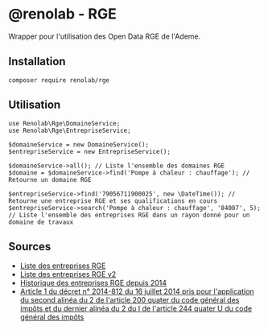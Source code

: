 # @renolab - RGE

Wrapper pour l'utilisation des Open Data RGE de l'Ademe.

## Installation

```
composer require renolab/rge
```

## Utilisation

```
use Renolab\Rge\DomaineService;
use Renolab\Rge\EntrepriseService;

$domaineService = new DomaineService();
$entrepriseService = new EntrepriseService();

$domaineService->all(); // Liste l'ensemble des domaines RGE
$domaine = $domaineService->find('Pompe à chaleur : chauffage'); // Retourne un domaine RGE

$entrepriseService->find('79056711900025', new \DateTime()); // Retourne une entreprise RGE et ses qualifications en cours
$entrepriseService->search('Pompe à chaleur : chauffage', '84007', 5); // Liste l'ensemble des entreprises RGE dans un rayon donné pour un domaine de travaux 
```

## Sources

- [Liste des entreprises RGE](https://data.ademe.fr/datasets/liste-des-entreprises-rge)
- [Liste des entreprises RGE v2](https://data.ademe.fr/datasets/liste-des-entreprises-rge-2)
- [Historique des entreprises RGE depuis 2014](https://data.ademe.fr/datasets/historique-rge)
- [Article 1 du décret n° 2014-812 du 16 juillet 2014 pris pour l'application du second alinéa du 2 de l'article 200 quater du code général des impôts et du dernier alinéa du 2 du I de l'article 244 quater U du code général des impôts](https://www.legifrance.gouv.fr/loda/article_lc/LEGIARTI000041963293)

